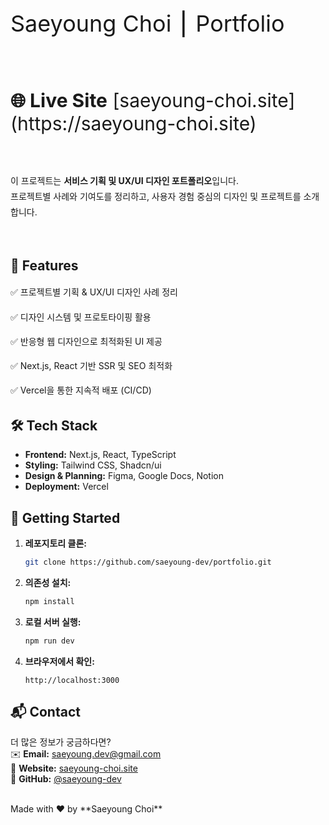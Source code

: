 <p style="font-size: 36px; font-style:bold">Saeyoung Choi ⎮ Portfolio</p>  

<br/>

<p style="font-size:30px;">
   <b>🌐 Live Site</b>
   <span>[saeyoung-choi.site](https://saeyoung-choi.site)</span>
</p>

<br/>

<p style="line-height: 1.8;">
이 프로젝트는 <b>서비스 기획 및 UX/UI 디자인 포트폴리오</b>입니다.<br/>
프로젝트별 사례와 기여도를 정리하고, 사용자 경험 중심의 디자인 및 프로젝트를 소개합니다.  
</p>

<br/>

## 📌 Features
<p style="line-height: 1.8; font-style:semibold">✅ 프로젝트별 기획 & UX/UI 디자인 사례 정리</p>
<p style="line-height: 1.8; font-style:semibold">✅ 디자인 시스템 및 프로토타이핑 활용</p>
<p style="line-height: 1.8; font-style:semibold">✅ 반응형 웹 디자인으로 최적화된 UI 제공</p>
<p style="line-height: 1.8; font-style:semibold">✅ Next.js, React 기반 SSR 및 SEO 최적화</p>
<p style="line-height: 1.8; font-style:semibold">✅ Vercel을 통한 지속적 배포 (CI/CD)  </p>

## 🛠 Tech Stack  
- **Frontend:** Next.js, React, TypeScript  
- **Styling:** Tailwind CSS, Shadcn/ui
- **Design & Planning:** Figma, Google Docs, Notion  
- **Deployment:** Vercel  


## 🚀 Getting Started  

1. **레포지토리 클론:**  
   ```sh
   git clone https://github.com/saeyoung-dev/portfolio.git
   ```
2. **의존성 설치:**  
   ```sh
   npm install
   ```
3. **로컬 서버 실행:**  
   ```sh
   npm run dev
   ```
4. **브라우저에서 확인:**  
   ```
   http://localhost:3000
   ```


## 📬 Contact  
더 많은 정보가 궁금하다면?  
✉️ **Email:** saeyoung.dev@gmail.com  
📌 **Website:** [saeyoung-choi.site](https://saeyoung-choi.site)  
👾 **GitHub:** [@saeyoung-dev](https://github.com/saeyoung-dev)  

<br/>
Made with ❤️ by **Saeyoung Choi**
